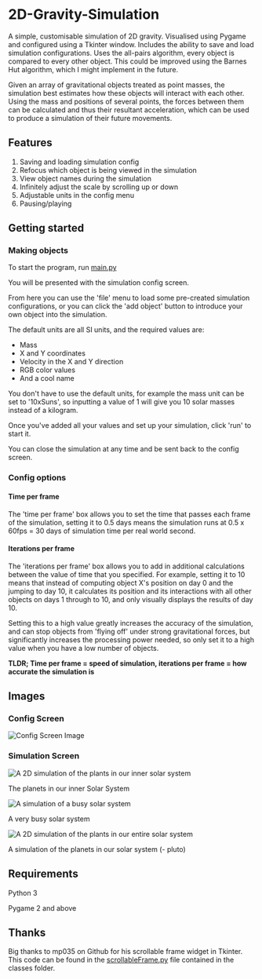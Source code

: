 # 2D-Gravity-Simulation

 A simple, customisable simulation of 2D gravity.
 Visualised using Pygame and configured using a Tkinter window.
 Includes the ability to save and load simulation configurations.
 Uses the all-pairs algorithm, every object is compared to every other object.
 This could be improved using the Barnes Hut algorithm, which I might implement in the future.

 Given an array of gravitational objects treated as point masses, the simulation best estimates how these objects will interact with each other.
 Using the mass and positions of several points, the forces between them can be calculated and thus their resultant acceleration, which can be used to produce a simulation of their future movements.

## Features

1. Saving and loading simulation config
2. Refocus which object is being viewed in the simulation
3. View object names during the simulation
4. Infinitely adjust the scale by scrolling up or down
5. Adjustable units in the config menu
6. Pausing/playing

## Getting started

### Making objects

To start the program, run [main.py](main.py)

You will be presented with the simulation config screen.

From here you can use the 'file' menu to load some pre-created simulation configurations, or you can click the 'add object' button to introduce your own object into the simulation.

The default units are all SI units, and the required values are:

- Mass
- X and Y coordinates
- Velocity in the X and Y direction
- RGB color values
- And a cool name

You don't have to use the default units, for example the mass unit can be set to '10xSuns', so inputting a value of 1 will give you 10 solar masses instead of a kilogram.

Once you've added all your values and set up your simulation, click 'run' to start it.

You can close the simulation at any time and be sent back to the config screen.

### Config options

#### Time per frame

The 'time per frame' box allows you to set the time that passes each frame of the simulation, setting it to 0.5 days means the simulation runs at 0.5 x 60fps = 30 days of simulation time per real world second.

#### Iterations per frame

The 'iterations per frame' box allows you to add in additional calculations between the value of time that you specified. For example, setting it to 10 means that instead of computing object X's position on day 0 and the jumping to day 10, it calculates its position and its interactions with all other objects on days 1 through to 10, and only visually displays the results of day 10.

Setting this to a high value greatly increases the accuracy of the simulation, and can stop objects from 'flying off' under strong gravitational forces, but significantly increases the processing power needed, so only set it to a high value when you have a low number of objects.

**TLDR; Time per frame = speed of simulation, iterations per frame = how accurate the simulation is**

## Images

### Config Screen

![Config Screen Image](imgs/config_screen.jpg)

### Simulation Screen

![A 2D simulation of the plants in our inner solar system](imgs/simulation1.jpg)

The planets in our inner Solar System

![A simulation of a busy solar system](imgs/simulation2.jpg)

A very busy solar system

![A 2D simulation of the plants in our entire solar system](imgs/simulation3.jpg)

A simulation of the planets in our solar system (- pluto)

## Requirements

Python 3

Pygame 2 and above

## Thanks

Big thanks to mp035 on Github for his scrollable frame widget in Tkinter.
This code can be found in the [scrollableFrame.py](classes/scrollableFrame.py) file contained in the classes folder.
